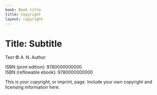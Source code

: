 ```yaml
---
book: Book title
title: Copyright
layout: copyright
---
```


# Title: Subtitle

Text © A. N. Author

ISBN (print edition): 9780000000000  
ISBN (reflowable ebook): 9780000000000  

This is your copyright, or imprint, page. Include your own copyright and licensing information here.
